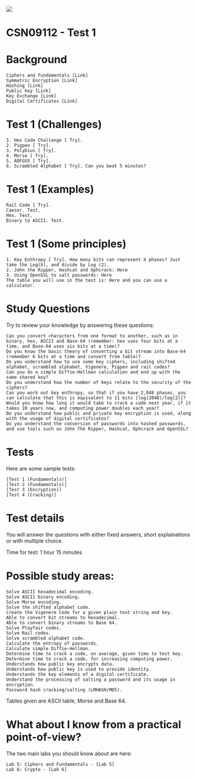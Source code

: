 <img src="https://github.com/billbuchanan/csn09112/blob/master/zadditional/top_csn09112.png"/>
<h1>CSN09112 - Test 1</h1>

# Background

    Ciphers and Fundamentals [Link]
    Symmetric Encryption [Link]
    Hashing [Link]
    Public key [Link]
    Key Exchange [Link]
    Digital Certificates [Link]

# Test 1 (Challenges)

    1. Hex Code Challenge [ Try].
    2. Pigpen [ Try].
    3. Polybius [ Try].
    4. Morse [ Try].
    5. ADFGVX [ Try].
    6. Scrambled Alphabet [ Try]. Can you beat 5 minutes?

# Test 1 (Examples)

    Rail Code [ Try].
    Caeser. Test.
    Hex. Test.
    Binary to ASCII. Test. 

# Test 1 (Some principles)

    1. Key Enthropy [ Try]. How many bits can represent X phases? Just take the Log(X), and divide by Log (2).
    2. John the Ripper, Hashcat and Ophcrack: Here
    3. Using OpenSSL to salt passwords: Here
    The table you will use in the test is: Here and you can use a calculator.

# Study Questions

Try to review your knowledge by answering these questions:

    Can you convert characters from one format to another, such as in binary, hex, ASCII and Base-64 (remember: hex uses four bits at a time, and Base-64 uses six bits at a time)?
    Do you know the basic theory of converting a bit stream into Base-64 (remember 6 bits at a time and convert from table)?
    Do you understand how to use some key ciphers, including shifted alphabet, scrambled alphabet, Vigenere, Pigpen and rail codes?
    Can you do a simple Diffie-Hellman calculation and end up with the same shared key?
    Do you understand how the number of keys relate to the security of the ciphers?
    Can you work out key enthropy, so that if you have 2,048 phases, you can calculate that this is equivalent to 11 bits [log(2048)/log(2)]?
    Would you know how long it would take to crack a code next year, if it takes 10 years now, and computing power doubles each year?
    Do you understand how public and private key encryption is used, along with the usage of digital certificates?
    Do you understand the conversion of passwords into hashed passwords, and use tools such as John The Ripper, Hashcat, Ophcrack and OpenSSL?

# Tests

Here are some sample tests:

    [Test 1 (Fundamentals)]
    [Test 2 (Fundamentals)]
    [Test 3 (Encryption)]
    [Test 4 (Cracking)]

# Test details

You will answer the questions with either fixed answers, short explainations or with multiple choice.

Time for test: 1 hour 15 minutes

# Possible study areas:

    Solve ASCII hexadecimal encoding.
    Solve ASCII binary encoding.
    Solve Morse encoding.
    Solve the shifted alphabet code.
    Create the Vigenere Code for a given plain text string and key.
    Able to convert bit streams to hexadecimal.
    Able to convert binary streams to Base 64.
    Solve Playfair codes.
    Solve Rail codes.
    Solve scrambled alphabet code.
    Calculate the entropy of passwords.
    Calculate simple Diffie-Hellman.
    Determine time to crack a code, on average, given time to test key.
    Determine time to crack a code, for increasing computing power.
    Understands how public key encrypts data.
    Understands how public key is used to provide identity.
    Understands the key elements of a digital certificate.
    Understand the processing of salting a password and its usage in encryption.
    Password hash cracking/salting (LMHASH/MD5).

Tables given are ASCII table, Morse and Base 64.

# What about I know from a practical point-of-view?

The two main labs you should know about are here:

    Lab 5: Ciphers and Fundamentals - [Lab 5]
    Lab 6: Crypto - [Lab 6]

